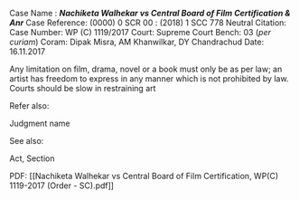Case Name : ***Nachiketa Walhekar vs Central Board of Film Certification & Anr***
Case Reference: (0000) 0 SCR 00 :  (2018) 1 SCC 778
Neutral Citation:
Case Number: WP (C) 1119/2017
Court: Supreme Court
Bench: 03 (*per curiam*)
Coram: Dipak Misra, AM Khanwilkar, DY Chandrachud
Date: 16.11.2017

Any limitation on film, drama, novel or a book must only be as per law; an artist has freedom to express in any manner which is not prohibited by law.
	Courts should be slow in restraining art
	

Refer also:

Judgment name

See also:
 
Act, Section

PDF:
[[Nachiketa Walhekar vs Central Board of Film Certification, WP(C) 1119-2017 (Order - SC).pdf]]
